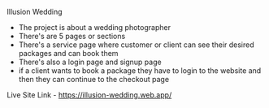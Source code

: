 Illusion Wedding

- The project is about a wedding photographer
- There's are 5 pages or sections
- There's a service page where customer or client can see their desired packages and can book them
- There's also a login page and signup page
- if a client wants to book a package they have to login to the website and then they can continue to the checkout page


Live Site Link - https://illusion-wedding.web.app/